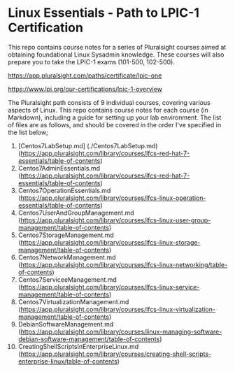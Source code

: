 # Linux Essentials - Path to LPIC-1 Certification

This repo contains course notes for a series of Pluralsight courses aimed at obtaining foundational Linux Sysadmin knowledge.  These courses will also prepare you to take the LPIC-1 exams (101-500, 102-500).

https://app.pluralsight.com/paths/certificate/lpic-one

https://www.lpi.org/our-certifications/lpic-1-overview

The Pluralsight path consists of 9 individual courses, covering various aspects of Linux.  This repo contains course notes for each course (in Markdown), including a guide for setting up your lab environment.  The list of files are as follows, and should be covered in the order I've specified in the list below;

1. [Centos7LabSetup.md] (./Centos7LabSetup.md) (https://app.pluralsight.com/library/courses/lfcs-red-hat-7-essentials/table-of-contents)
2. Centos7AdminEssentials.md (https://app.pluralsight.com/library/courses/lfcs-red-hat-7-essentials/table-of-contents)
3. Centos7OperationEssentials.md (https://app.pluralsight.com/library/courses/lfcs-linux-operation-essentials/table-of-contents)
4. Centos7UserAndGroupManagement.md (https://app.pluralsight.com/library/courses/lfcs-linux-user-group-management/table-of-contents)
5. Centos7StorageManagement.md (https://app.pluralsight.com/library/courses/lfcs-linux-storage-management/table-of-contents)
6. Centos7NetworkManagement.md (https://app.pluralsight.com/library/courses/lfcs-linux-networking/table-of-contents)
7. Centos7ServiceeManagement.md (https://app.pluralsight.com/library/courses/lfcs-linux-service-management/table-of-contents)
8. Centos7VirtualizationManagement.md (https://app.pluralsight.com/library/courses/lfcs-linux-virtualization-management/table-of-contents)
9. DebianSoftwareManagement.md (https://app.pluralsight.com/library/courses/linux-managing-software-debian-software-management/table-of-contents)
10. CreatingShellScriptsInEnterpriseLinux.md (https://app.pluralsight.com/library/courses/creating-shell-scripts-enterprise-linux/table-of-contents)
